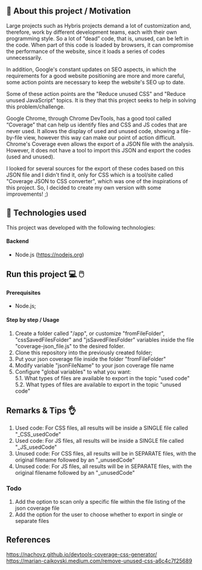 ## :page_with_curl: About this project / Motivation
Large projects such as Hybris projects demand a lot of customization and, therefore, work by different development teams, each with their own programming style. So a lot of “dead” code, that is, unused, can be left in the code. When part of this code is loaded by browsers, it can compromise the performance of the website, since it loads a series of codes unnecessarily.

In addition, Google's constant updates on SEO aspects, in which the requirements for a good website positioning are more and more careful, some action points are necessary to keep the website's SEO up to date.

Some of these action points are the "Reduce unused CSS" and "Reduce unused JavaScript" topics. It is they that this project seeks to help in solving this problem/challenge.

Google Chrome, through Chrome DevTools, has a good tool called “Coverage” that can help us identify files and CSS and JS codes that are never used. It allows the display of used and unused code, showing a file-by-file view, however this way can make our point of action difficult. Chrome's Coverage even allows the export of a JSON file with the analysis. However, it does not have a tool to import this JSON and export the codes (used and unused).

I looked for several sources for the export of these codes based on this JSON file and I didn't find it, only for CSS which is a tool/site called "Coverage JSON to CSS converter", which was one of the inspirations of this project. So, I decided to create my own version with some improvements! ;)


## :rocket: Technologies used

This project was developed with the following technologies:

#### Backend
* Node.js (https://nodejs.org)


## Run this project :computer: :computer_mouse:
#### Prerequisites
- Node.js;


#### Step by step / Usage

1. Create a folder called "/app", or customize "fromFileFolder", "cssSavedFilesFolder" and "jsSavedFilesFolder" variables inside the file "coverage-json_file.js" to the desired folder.
2. Clone this repository into the previously created folder;
3. Put your json coverage file inside the folder "fromFileFolder"
4. Modify variable "jsonFileName" to your json coverage file name
5. Configure "global variables" to what you want:
</br>   5.1. What types of files are available to export in the topic "used code"
</br>   5.2. What types of files are available to export in the topic "unused code"


## Remarks & Tips :ok_hand:
1. Used code: For CSS files, all results will be inside a SINGLE file called "_CSS_usedCode"
2. Used code: For JS files, all results will be inside a SINGLE file called "_JS_usedCode"
3. Unused code: For CSS files, all results will be in SEPARATE files, with the original filename followed by an "_unusedCode"
4. Unused code: For JS files, all results will be in SEPARATE files, with the original filename followed by an "_unusedCode"


### Todo
1. Add the option to scan only a specific file within the file listing of the json coverage file
2. Add the option for the user to choose whether to export in single or separate files

## References
https://nachovz.github.io/devtools-coverage-css-generator/
</br>https://marian-caikovski.medium.com/remove-unused-css-a6c4c7f25689

